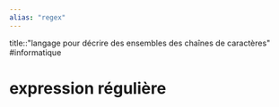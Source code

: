 ```yaml
---
alias: "regex"
---
```

title::"langage pour décrire des ensembles des chaînes de caractères"
#informatique 
# expression régulière
